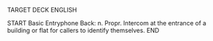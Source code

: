 TARGET DECK
ENGLISH

START
Basic
Entryphone
Back: n. Propr. Intercom at the entrance of a building or flat for callers to identify themselves.
END
